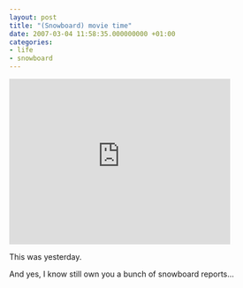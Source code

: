 ```yaml
---
layout: post
title: "(Snowboard) movie time"
date: 2007-03-04 11:58:35.000000000 +01:00
categories:
- life
- snowboard
---
```

<embed src="http://www.vimeo.com/moogaloop.swf?clip_id=148549" quality="best" scale="exactfit" width="400" height="300" type="application/x-shockwave-flash"></embed>

This was yesterday.

And yes, I know still own you a bunch of snowboard reports...
